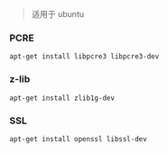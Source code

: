 > 适用于 ubuntu
### PCRE
```apt-get install libpcre3 libpcre3-dev```
### z-lib
```apt-get install zlib1g-dev```
### SSL
```apt-get install openssl libssl-dev```
